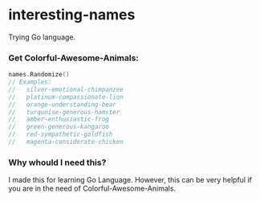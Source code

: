 # interesting-names

Trying Go language.

### Get Colorful-Awesome-Animals:


``` go
names.Randomize()
// Examples:
//   silver-emotional-chimpanzee
//   platinum-compassionate-lion
//   orange-understanding-bear
//   turquoise-generous-hamster
//   amber-enthusiastic-frog
//   green-generous-kangaroo
//   red-sympathetic-goldfish
//   magenta-considerate-chicken
```

### Why whould I need this?

I made this for learning Go Language.
However, this can be very helpful if you are in the need of Colorful-Awesome-Animals.
